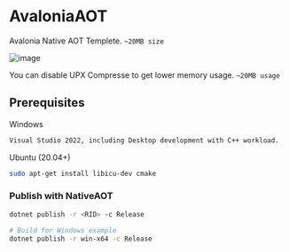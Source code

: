 # AvaloniaAOT

Avalonia Native AOT Templete. `~20MB size`

![image](https://user-images.githubusercontent.com/32838371/206870017-f7354f1f-797d-4c5f-981b-8b57f5529b61.png)

You can disable UPX Compresse to get lower memory usage. `~20MB usage`

## Prerequisites

Windows

```bash
Visual Studio 2022, including Desktop development with C++ workload.
```

Ubuntu (20.04+)

```bash
sudo apt-get install libicu-dev cmake
```

### Publish with NativeAOT

```bash
dotnet publish -r <RID> -c Release

# Build for Windows example
dotnet publish -r win-x64 -c Release
```
